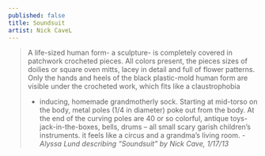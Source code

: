 ```yaml
---
published: false
title: Soundsuit
artist: Nick CaveL
---
```


> A life-sized human form- a sculpture- is completely covered in
> patchwork crocheted pieces. All colors present, the pieces sizes of
> doilies or square oven mitts, lacey in detail and full of flower
> patterns. Only the hands and heels of the black plastic-mold human form
> are visible under the crocheted work, which fits like a claustrophobia
> - inducing, homemade grandmotherly sock. Starting at mid-torso on the
> body, metal poles (1/4 in diameter) poke out from the body. At the end
> of the curving poles are 40 or so colorful, antique toys-
> jack-in-the-boxes, bells, drums – all small scary garish children’s
> instruments. it feels like a circus and a grandma’s living room.
> <cite>-Alyssa Lund describing “Soundsuit” by Nick Cave, 1/17/13</cite>